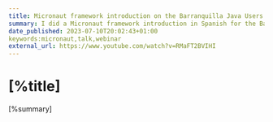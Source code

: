 ```yaml
---
title: Micronaut framework introduction on the Barranquilla Java Users Group
summary: I did a Micronaut framework introduction in Spanish for the Barranquilla Java Users Group
date_published: 2023-07-10T20:02:43+01:00
keywords:micronaut,talk,webinar
external_url: https://www.youtube.com/watch?v=RMaFT2BVIHI
---
```


# [%title]

[%summary]


